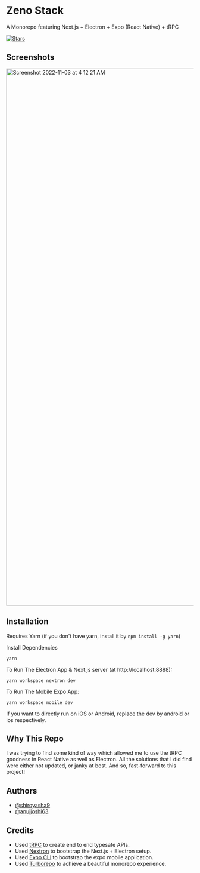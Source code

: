 # Zeno Stack

A Monorepo featuring Next.js + Electron + Expo (React Native) + tRPC 
 
[![Stars](https://img.shields.io/github/stars/shiroyasha9/terner?style=social)](https://github.com/shiroyasha9/terner)

## Screenshots

<img width="1440" alt="Screenshot 2022-11-03 at 4 12 21 AM" src="https://user-images.githubusercontent.com/48734821/199616283-cd0be9b2-7cc2-46ee-b580-f2edb5d93d8f.png">

## Installation

Requires Yarn (if you don't have yarn, install it by `npm install -g yarn`)

Install Dependencies
```
yarn
```
To Run The Electron App & Next.js server (at http://localhost:8888):
```
yarn workspace nextron dev
```
To Run The Mobile Expo App:
```
yarn workspace mobile dev
```
If you want to directly run on iOS or Android, replace the dev by android or ios respectively.

## Why This Repo

I was trying to find some kind of way which allowed me to use the tRPC goodness in React Native as well as Electron. 
All the solutions that I did find were either not updated, or janky at best. 
And so, fast-forward to this project!

## Authors

- [@shiroyasha9](https://github.com/shiroyasha9)
- [@anujjoshi63](https://github.com/anujjoshi63)

## Credits

- Used [tRPC](https://github.com/trpc/trpc) to create end to end typesafe APIs.
- Used [Nextron](https://github.com/saltyshiomix/nextron) to bootstrap the Next.js + Electron setup.
- Used [Expo CLI](https://docs.expo.dev/) to bootstrap the expo mobile application.
- Used [Turborepo](https://github.com/vercel/turbo) to achieve a beautiful monorepo experience.
